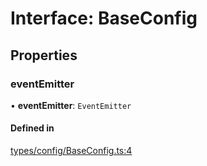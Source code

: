 # Interface: BaseConfig

## Properties

### eventEmitter

• **eventEmitter**: `EventEmitter`

#### Defined in

[types/config/BaseConfig.ts:4](https://github.com/hachibu/reliable-fetch/blob/main/src/types/config/BaseConfig.ts#L4)
